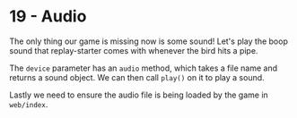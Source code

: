 # 19 - Audio

The only thing our game is missing now is some sound! Let's play the boop sound that replay-starter comes with whenever the bird hits a pipe.

The `device` parameter has an `audio` method, which takes a file name and returns a sound object. We can then call `play()` on it to play a sound.

Lastly we need to ensure the audio file is being loaded by the game in `web/index`.
